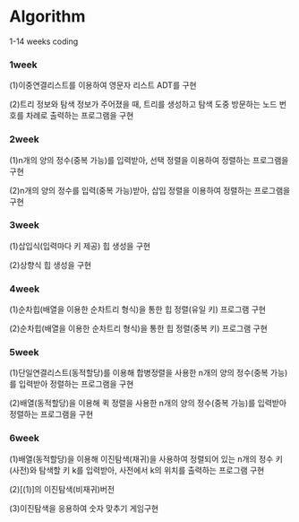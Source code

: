 # Algorithm
1-14 weeks coding

### 1week

(1)이중연결리스트를 이용하여 영문자 리스트 ADT를 구현

(2)트리 정보와 탐색 정보가 주어졌을 때, 트리를 생성하고 탐색 도중 방문하는 노드 번호를 차례로 출력하는 프로그램을 구현

### 2week 

(1)n개의 양의 정수(중복 가능)를 입력받아, 선택 정렬을 이용하여 정렬하는 프로그램을 구현

(2)n개의 양의 정수를 입력(중복 가능)받아, 삽입 정렬을 이용하여 정렬하는 프로그램을 구현
      
### 3week 

(1)삽입식(입력마다 키 제공) 힙 생성을 구현

(2)상향식 힙 생성을 구현

### 4week 

(1)순차힙(배열을 이용한 순차트리 형식)을 통한 힙 정렬(유일 키) 프로그램 구현

(2)순차힙(배열을 이용한 순차트리 형식)을 통한 힙 정렬(중복 키) 프로그램 구현
        
### 5week

(1)단일연결리스트(동적할당)를 이용해 합병정렬을 사용한 n개의 양의 정수(중복 가능)를 입력받아 정렬하는 프로그램을 구현

(2)배열(동적할당)을 이용해 퀵 정렬을 사용한 n개의 양의 정수(중복 가능)를 입력받아 정렬하는 프로그램을 구현
     
### 6week

(1)배열(동적할당)을 이용해 이진탐색(재귀)을 사용하여 정렬되어 있는 n개의 정수 키(사전)와 탐색할 키 k를 입력받아, 사전에서 k의 위치를 출력하는 프로그램 구현

(2)[(1)]의 이진탐색(비재귀)버전
        
(3)이진탐색을 응용하여 숫자 맞추기 게임구현
